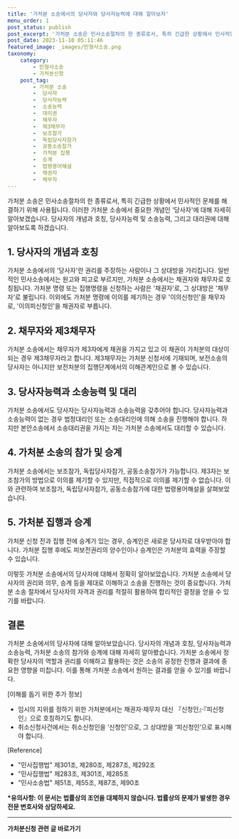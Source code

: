 ```yaml
---
title: '가처분 소송에서의 당사자와 당사자능력에 대해 알아보자'
menu_order: 1
post_status: publish
post_excerpt: '가처분 소송은 민사소송절차의 한 종류로서, 특히 긴급한 상황에서 민사적인 문제를 해결하기 위해 사용됩니다. 이러한 가처분 소송에서 중요한 개념인  당사자 에 대해 자세히 알아보겠습니다. 당사자의 개념과 호칭, 당사자능력 및 소송능력, 그리고 대리권에 대해 알아보도록 하겠습니다.'
post_date: 2023-11-10 05:11:46
featured_image: _images/민형사소송.png
taxonomy:
    category:
        - 민형사소송
        - 가처분신청
    post_tag:
        - 가처분 소송
        -  당사자
        -  당사자능력
        -  소송능력
        -  대리권
        -  채무자
        -  제3채무자
        -  보조참가
        -  독립당사자참가
        -  공동소송참가
        -  가처분 집행
        -  승계
        -  법령용어해설
        -  채권자
        -  채무자
---
```



가처분 소송은 민사소송절차의 한 종류로서, 특히 긴급한 상황에서 민사적인 문제를 해결하기 위해 사용됩니다. 이러한 가처분 소송에서 중요한 개념인 '당사자'에 대해 자세히 알아보겠습니다. 당사자의 개념과 호칭, 당사자능력 및 소송능력, 그리고 대리권에 대해 알아보도록 하겠습니다.

## **1. 당사자의 개념과 호칭**
가처분 소송에서의 '당사자'란 권리를 주장하는 사람이나 그 상대방을 가리킵니다. 일반적인 민사소송에서는 원고와 피고로 부르지만, 가처분 소송에서는 채권자와 채무자로 호칭됩니다. 가처분 명령 또는 집행명령을 신청하는 사람은 '채권자'로, 그 상대방은 '채무자'로 불립니다. 이외에도 가처분 명령에 이의를 제기하는 경우 '이의신청인'을 채무자로, '이의피신청인'을 채권자로 부릅니다.

## **2. 채무자와 제3채무자**
가처분 소송에서는 채무자가 제3자에게 채권을 가지고 있고 이 채권이 가처분의 대상이 되는 경우 제3채무자라고 합니다. 제3채무자는 가처분 신청서에 기재되며, 보전소송의 당사자는 아니지만 보전처분의 집행단계에서의 이해관계인으로 볼 수 있습니다.

## **3. 당사자능력과 소송능력 및 대리**
가처분 소송에서도 당사자는 당사자능력과 소송능력을 갖추어야 합니다. 당사자능력과 소송능력이 없는 경우 법정대리인 또는 소송대리인에 의해 소송을 진행해야 합니다. 하지만 본안소송에서 소송대리권을 가지는 자는 가처분 소송에서도 대리할 수 있습니다.

## **4. 가처분 소송의 참가 및 승계**
가처분 소송에서는 보조참가, 독립당사자참가, 공동소송참가가 가능합니다. 제3자는 보조참가의 방법으로 이의를 제기할 수 있지만, 직접적으로 이의를 제기할 수 없습니다. 이와 관련하여 보조참가, 독립당사자참가, 공동소송참가에 대한 법령용어해설을 살펴보았습니다.

## **5. 가처분 집행과 승계**
가처분 신청 전과 집행 전에 승계가 있는 경우, 승계인은 새로운 당사자로 대우받아야 합니다. 가처분 집행 후에도 피보전권리의 양수인이나 승계인은 가처분의 효력을 주장할 수 있습니다.

이렇듯 가처분 소송에서의 당사자에 대해서 정확히 알아보았습니다. 가처분 소송에서 당사자의 권리와 의무, 승계 등을 제대로 이해하고 소송을 진행하는 것이 중요합니다. 가처분 소송 절차에서 당사자의 자격과 권리를 적절히 활용하여 합리적인 결정을 얻을 수 있기를 바랍니다.

## **결론**
가처분 소송에서의 당사자에 대해 알아보았습니다. 당사자의 개념과 호칭, 당사자능력과 소송능력, 가처분 소송의 참가와 승계에 대해 자세히 알아봤습니다. 가처분 소송에서 정확한 당사자의 역할과 권리를 이해하고 활용하는 것은 소송의 공정한 진행과 결과에 중요한 영향을 미칩니다. 이를 통해 가처분 소송에서 원하는 결과를 얻을 수 있기를 바랍니다.

[이해를 돕기 위한 추가 정보]
- 임시의 지위를 정하기 위한 가처분에서는 채권자·채무자 대신 『신청인』·『피신청인』으로 호칭하기도 합니다.
- 취소신청사건에서는 취소신청인을 ‘신청인’으로, 그 상대방을 ‘피신청인’으로 표시해야 합니다.

[Reference]
- "민사집행법" 제301조, 제280조, 제287조, 제292조
- "민사집행법" 제283조, 제301조, 제285조
- "민사소송법" 제51조, 제55조, 제87조, 제90조

**\*유의사항: 이 문서는 법률상의 조언을 대체하지 않습니다. 법률상의 문제가 발생한 경우 전문 변호사와 상담하세요.**
<!-- wp:separator -->
<hr class="wp-block-separator has-alpha-channel-opacity"/>
<!-- /wp:separator -->

<!-- wp:group {"backgroundColor":"base","layout":{"type":"constrained"}} -->
<div class="wp-block-group has-base-background-color has-background"><!-- wp:paragraph {"align":"center","fontSize":"medium"} -->
<p class="has-text-align-center has-large-font-size"><strong>가처분신청 관련 글 바로가기</strong></p>
<!-- /wp:paragraph -->


<!-- wp:latest-posts
{"categories":[{"id":14597,"count":19,"description":"","link":"https://uknowlaw.com/category/%ea%b0%80%ec%b2%98%eb%b6%84%ec%8b%a0%ec%b2%ad/","name":"가처분신청","slug":"가처분신청","taxonomy":"category","parent":0,"meta":[],"_links":{"self":[{"href":"https://uknowlaw.com/wp-json/wp/v2/categories/14597"}],"collection":[{"href":"https://uknowlaw.com/wp-json/wp/v2/categories"}],"about":[{"href":"https://uknowlaw.com/wp-json/wp/v2/taxonomies/category"}],"wp:post_type":[{"href":"https://uknowlaw.com/wp-json/wp/v2/posts?categories=14597"}],"curies":[{"name":"wp","href":"https://api.w.org/{rel}","templated":true}]}}],"postsToShow":100,"excerptLength":28,"postLayout":"grid","columns":2,"featuredImageAlign":"left","featuredImageSizeSlug":"large","fontSize":"small"} /--></div>
<!-- /wp:group -->